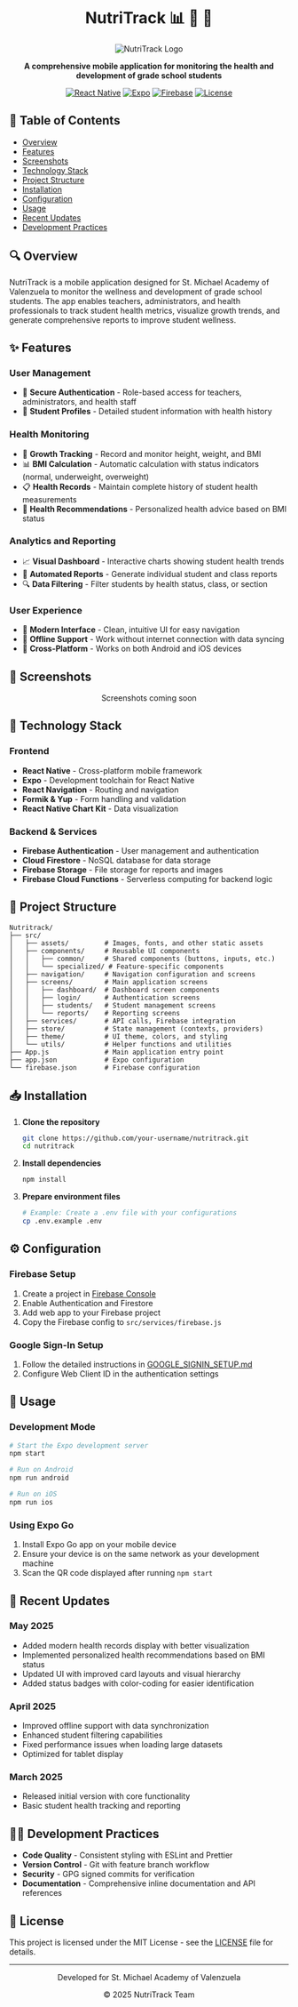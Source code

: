 

<div align="center">

# NutriTrack 📊 🥗 📱
  
![NutriTrack Logo](https://img.shields.io/badge/NutriTrack-Student%20Health%20Monitoring-blue?style=for-the-badge)

**A comprehensive mobile application for monitoring the health and development of grade school students**

[![React Native](https://img.shields.io/badge/React%20Native-0.76.9-61dafb?style=flat-square&logo=react)](https://reactnative.dev/)
[![Expo](https://img.shields.io/badge/Expo-52.0.x-000000?style=flat-square&logo=expo)](https://expo.dev/)
[![Firebase](https://img.shields.io/badge/Firebase-11.6.x-ffca28?style=flat-square&logo=firebase)](https://firebase.google.com/)
[![License](https://img.shields.io/badge/License-MIT-green.svg?style=flat-square)](./LICENSE)

</div>

## 📖 Table of Contents

- [Overview](#-overview)
- [Features](#-features)
- [Screenshots](#-screenshots)
- [Technology Stack](#-technology-stack)
- [Project Structure](#-project-structure)
- [Installation](#-installation)
- [Configuration](#-configuration)
- [Usage](#-usage)
- [Recent Updates](#-recent-updates)
- [Development Practices](#-development-practices)

## 🔍 Overview

NutriTrack is a mobile application designed for St. Michael Academy of Valenzuela to monitor the wellness and development of grade school students. The app enables teachers, administrators, and health professionals to track student health metrics, visualize growth trends, and generate comprehensive reports to improve student wellness.

## ✨ Features

### User Management

- 🔐 **Secure Authentication** - Role-based access for teachers, administrators, and health staff
- 👥 **Student Profiles** - Detailed student information with health history

### Health Monitoring

- 📏 **Growth Tracking** - Record and monitor height, weight, and BMI
- 📊 **BMI Calculation** - Automatic calculation with status indicators (normal, underweight, overweight)
- 📋 **Health Records** - Maintain complete history of student health measurements
- 🥗 **Health Recommendations** - Personalized health advice based on BMI status

### Analytics and Reporting

- 📈 **Visual Dashboard** - Interactive charts showing student health trends
- 📑 **Automated Reports** - Generate individual student and class reports
- 🔍 **Data Filtering** - Filter students by health status, class, or section

### User Experience

- 📱 **Modern Interface** - Clean, intuitive UI for easy navigation
- 🔄 **Offline Support** - Work without internet connection with data syncing
- 🌙 **Cross-Platform** - Works on both Android and iOS devices

## 📸 Screenshots

<div align="center">
<!-- Placeholder for screenshots -->
<p>Screenshots coming soon</p>
</div>

## 🔧 Technology Stack

### Frontend

- **React Native** - Cross-platform mobile framework
- **Expo** - Development toolchain for React Native
- **React Navigation** - Routing and navigation
- **Formik & Yup** - Form handling and validation
- **React Native Chart Kit** - Data visualization

### Backend & Services

- **Firebase Authentication** - User management and authentication
- **Cloud Firestore** - NoSQL database for data storage
- **Firebase Storage** - File storage for reports and images
- **Firebase Cloud Functions** - Serverless computing for backend logic

## 📂 Project Structure

```
Nutritrack/
├── src/
│   ├── assets/         # Images, fonts, and other static assets
│   ├── components/     # Reusable UI components
│   │   ├── common/     # Shared components (buttons, inputs, etc.)
│   │   └── specialized/ # Feature-specific components
│   ├── navigation/     # Navigation configuration and screens
│   ├── screens/        # Main application screens
│   │   ├── dashboard/  # Dashboard screen components
│   │   ├── login/      # Authentication screens
│   │   ├── students/   # Student management screens
│   │   └── reports/    # Reporting screens
│   ├── services/       # API calls, Firebase integration
│   ├── store/          # State management (contexts, providers)
│   ├── theme/          # UI theme, colors, and styling
│   └── utils/          # Helper functions and utilities
├── App.js              # Main application entry point
├── app.json            # Expo configuration
└── firebase.json       # Firebase configuration
```

## 📥 Installation

1. **Clone the repository**

   ```bash
   git clone https://github.com/your-username/nutritrack.git
   cd nutritrack
   ```

2. **Install dependencies**

   ```bash
   npm install
   ```

3. **Prepare environment files**
   ```bash
   # Example: Create a .env file with your configurations
   cp .env.example .env
   ```

## ⚙️ Configuration

### Firebase Setup

1. Create a project in [Firebase Console](https://console.firebase.google.com/)
2. Enable Authentication and Firestore
3. Add web app to your Firebase project
4. Copy the Firebase config to `src/services/firebase.js`

### Google Sign-In Setup

1. Follow the detailed instructions in [GOOGLE_SIGNIN_SETUP.md](GOOGLE_SIGNIN_SETUP.md)
2. Configure Web Client ID in the authentication settings

## 🚀 Usage

### Development Mode

```bash
# Start the Expo development server
npm start

# Run on Android
npm run android

# Run on iOS
npm run ios
```

### Using Expo Go

1. Install Expo Go app on your mobile device
2. Ensure your device is on the same network as your development machine
3. Scan the QR code displayed after running `npm start`

## 🔄 Recent Updates

### May 2025

- Added modern health records display with better visualization
- Implemented personalized health recommendations based on BMI status
- Updated UI with improved card layouts and visual hierarchy
- Added status badges with color-coding for easier identification

### April 2025

- Improved offline support with data synchronization
- Enhanced student filtering capabilities
- Fixed performance issues when loading large datasets
- Optimized for tablet display

### March 2025

- Released initial version with core functionality
- Basic student health tracking and reporting

## 👨‍💻 Development Practices

- **Code Quality** - Consistent styling with ESLint and Prettier
- **Version Control** - Git with feature branch workflow
- **Security** - GPG signed commits for verification
- **Documentation** - Comprehensive inline documentation and API references

## 📄 License

This project is licensed under the MIT License - see the [LICENSE](./LICENSE) file for details.

---

<div align="center">
  <p>Developed for St. Michael Academy of Valenzuela</p>
  <p>© 2025 NutriTrack Team</p>
</div>
